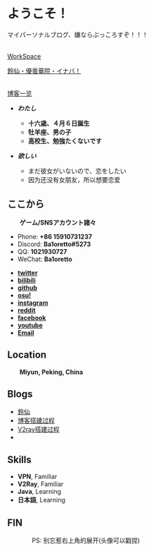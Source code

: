 # ようこそ！

マイパーソナルブログ、嫌ならぶっころすぞ！！！<br /><br />

[WorkSpace](/assets/content/Resume/workspace.pdf)<br />

[鈴仙・優曇華院・イナバ！](/assets/content/Reisen/Inaba.html)<br /><br />

[博客一览](http://ba1oretto.github.io/_posts/0001-01-01-archive.md)


<!-- .slide -->

- ***わたし***
    - **十六歳、４月６日誕生**
    - **牡羊座、男の子**
    - **高校生、勉強たくないです**

- ***欲しい***
    - まだ彼女がいないので、恋をしたい
    - 因为还没有女朋友，所以想要恋爱

<!-- .slide vertical=true -->

## ここから

&emsp;&emsp;**ゲーム/SNSアカウント諸々**

- Phone: **+86 15910731237**
- Discord: **Ba1oretto#5273**
- QQ: **1021930727**
- WeChat: **Ba1oretto**

<!-- .slide -->

- **[twitter](https://twitter.com/ZeroTwo08100166)**
- **[bilibili](https://space.bilibili.com/361996128)**
- **[github](https://github.com/Ba1oretto)**
- **[osu!](https://osu.ppy.sh/users/18794761)**
- **[instagram](https://www.instagram.com/baioretto_w/)**
- **[reddit](https://www.reddit.com/user/Ba1oretto)**
- **[facebook](https://www.facebook.com/profile.php?id=100029532212638)**
- **[youtube](https://www.youtube.com/channel/UC_Gaj5YRUTnJ6aqrX5KEAIA)**
- **[Email](mailto:1021930727@qq.com)**

<!-- .slide vertical=true -->

## Location

&emsp;&emsp;**Miyun, Peking, China**

<!-- .slide -->

## Blogs

- [鈴仙](http://ba1oretto.github.io/_posts/2021-05-09-reisen/)
- [博客搭建过程](http://ba1oretto.github.io/_posts/2021-04-10-create-blog/)
- [V2ray搭建过程](http://ba1oretto.github.io/_posts/2021-05-10-v2ray/)
- []()

<!-- .slide vertical=true -->

## Skills

- **VPN**, Familiar
- **V2Ray**, Familiar
- **Java**, Learning
- **日本語**, Learning

<!-- .slide -->

## **FIN**

&emsp;&emsp;&emsp;&emsp;PS: 别忘惹右上角的展开(头像可以戳捏)
